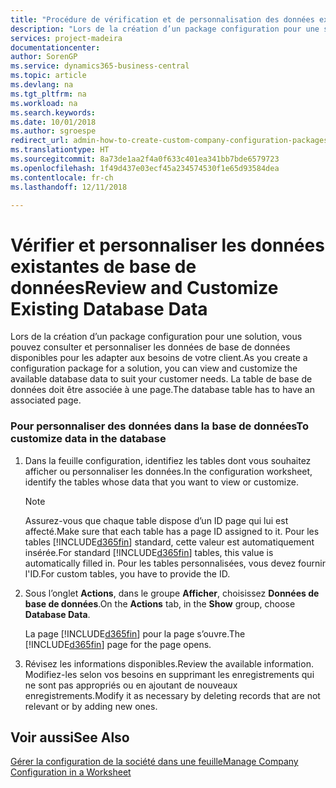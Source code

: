 ```yaml
---
title: "Procédure de vérification et de personnalisation des données existantes de base de données | Microsoft Docs"
description: "Lors de la création d’un package configuration pour une solution, vous pouvez consulter et personnaliser les données de base de données disponibles pour les adapter aux besoins de votre client. La table de base de données doit être associée à une page."
services: project-madeira
documentationcenter: 
author: SorenGP
ms.service: dynamics365-business-central
ms.topic: article
ms.devlang: na
ms.tgt_pltfrm: na
ms.workload: na
ms.search.keywords: 
ms.date: 10/01/2018
ms.author: sgroespe
redirect_url: admin-how-to-create-custom-company-configuration-packages
ms.translationtype: HT
ms.sourcegitcommit: 8a73de1aa2f4a0f633c401ea341bb7bde6579723
ms.openlocfilehash: 1f49d437e03ecf45a234574530f1e65d93584dea
ms.contentlocale: fr-ch
ms.lasthandoff: 12/11/2018

---
```

# <a name="review-and-customize-existing-database-data"></a><span data-ttu-id="9ef74-104">Vérifier et personnaliser les données existantes de base de données</span><span class="sxs-lookup"><span data-stu-id="9ef74-104">Review and Customize Existing Database Data</span></span>
<span data-ttu-id="9ef74-105">Lors de la création d’un package configuration pour une solution, vous pouvez consulter et personnaliser les données de base de données disponibles pour les adapter aux besoins de votre client.</span><span class="sxs-lookup"><span data-stu-id="9ef74-105">As you create a configuration package for a solution, you can view and customize the available database data to suit your customer needs.</span></span> <span data-ttu-id="9ef74-106">La table de base de données doit être associée à une page.</span><span class="sxs-lookup"><span data-stu-id="9ef74-106">The database table has to have an associated page.</span></span>  

### <a name="to-customize-data-in-the-database"></a><span data-ttu-id="9ef74-107">Pour personnaliser des données dans la base de données</span><span class="sxs-lookup"><span data-stu-id="9ef74-107">To customize data in the database</span></span>  

1.  <span data-ttu-id="9ef74-108">Dans la feuille configuration, identifiez les tables dont vous souhaitez afficher ou personnaliser les données.</span><span class="sxs-lookup"><span data-stu-id="9ef74-108">In the configuration worksheet, identify the tables whose data that you want to view or customize.</span></span>  

    > [!NOTE]  
    >  <span data-ttu-id="9ef74-109">Assurez-vous que chaque table dispose d’un ID page qui lui est affecté.</span><span class="sxs-lookup"><span data-stu-id="9ef74-109">Make sure that each table has a page ID assigned to it.</span></span> <span data-ttu-id="9ef74-110">Pour les tables [!INCLUDE[d365fin](includes/d365fin_md.md)] standard, cette valeur est automatiquement insérée.</span><span class="sxs-lookup"><span data-stu-id="9ef74-110">For standard [!INCLUDE[d365fin](includes/d365fin_md.md)] tables, this value is automatically filled in.</span></span> <span data-ttu-id="9ef74-111">Pour les tables personnalisées, vous devez fournir l'ID.</span><span class="sxs-lookup"><span data-stu-id="9ef74-111">For custom tables, you have to provide the ID.</span></span>  

2.  <span data-ttu-id="9ef74-112">Sous l’onglet **Actions**, dans le groupe **Afficher**, choisissez **Données de base de données**.</span><span class="sxs-lookup"><span data-stu-id="9ef74-112">On the **Actions** tab, in the **Show** group, choose **Database Data**.</span></span>  

     <span data-ttu-id="9ef74-113">La page [!INCLUDE[d365fin](includes/d365fin_md.md)] pour la page s’ouvre.</span><span class="sxs-lookup"><span data-stu-id="9ef74-113">The [!INCLUDE[d365fin](includes/d365fin_md.md)] page for the page opens.</span></span>  

3.  <span data-ttu-id="9ef74-114">Révisez les informations disponibles.</span><span class="sxs-lookup"><span data-stu-id="9ef74-114">Review the available information.</span></span> <span data-ttu-id="9ef74-115">Modifiez-les selon vos besoins en supprimant les enregistrements qui ne sont pas appropriés ou en ajoutant de nouveaux enregistrements.</span><span class="sxs-lookup"><span data-stu-id="9ef74-115">Modify it as necessary by deleting records that are not relevant or by adding new ones.</span></span>  

## <a name="see-also"></a><span data-ttu-id="9ef74-116">Voir aussi</span><span class="sxs-lookup"><span data-stu-id="9ef74-116">See Also</span></span>  
 [<span data-ttu-id="9ef74-117">Gérer la configuration de la société dans une feuille</span><span class="sxs-lookup"><span data-stu-id="9ef74-117">Manage Company Configuration in a Worksheet</span></span>](admin-how-to-manage-company-configuration-in-a-worksheet.md)


